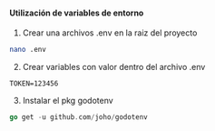 #### Utilización de variables de entorno

1. Crear una archivos .env en la raiz del proyecto

```bash
nano .env
```

2. Crear variables con valor dentro del archivo .env

```
TOKEN=123456
```

3. Instalar el pkg godotenv

```go
go get -u github.com/joho/godotenv
```